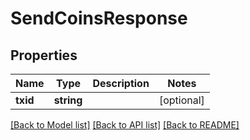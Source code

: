 # SendCoinsResponse

## Properties
Name | Type | Description | Notes
------------ | ------------- | ------------- | -------------
**txid** | **string** |  | [optional] 

[[Back to Model list]](../README.md#documentation-for-models) [[Back to API list]](../README.md#documentation-for-api-endpoints) [[Back to README]](../README.md)


